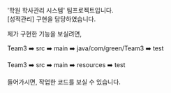 '학원 학사관리 시스템' 팀프로젝트입니다. <br/>
[성적관리] 구현을 담당하였습니다.


제가 구현한 기능을 보실려면,

Team3 ➡️ src ➡️ main ➡️ java/com/green/Team3 ➡️ test

Team3 ➡️ src ➡️ main ➡️ resources ➡️ test

들어가시면, 작업한 코드를 보실 수 있습니다. 

